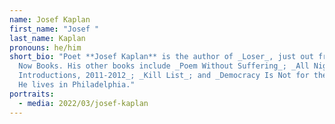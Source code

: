 ```yaml
---
name: Josef Kaplan
first_name: "Josef "
last_name: Kaplan
pronouns: he/him
short_bio: "Poet **Josef Kaplan** is the author of _Loser_, just out from Make
  Now Books. His other books include _Poem Without Suffering_; _All Nightmare:
  Introductions, 2011-2012_; _Kill List_; and _Democracy Is Not for the People_.
  He lives in Philadelphia."
portraits:
  - media: 2022/03/josef-kaplan
---
```

